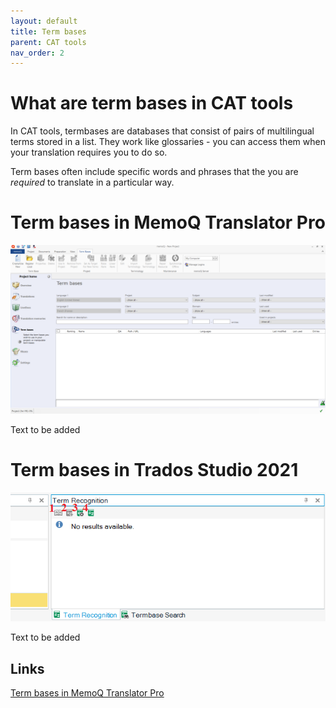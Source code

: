 ```yaml
---
layout: default
title: Term bases
parent: CAT tools
nav_order: 2
---
```


# **What are term bases in CAT tools**

In CAT tools, termbases are databases that consist of pairs of multilingual terms stored in a list. They work like glossaries - you can access them when your translation requires you to do so.

Term bases often include specific words and phrases that the you are *required* to translate in a particular way.

# **Term bases in MemoQ Translator Pro**

   ![](../../assets/images/Picture24.png)

Text to be added

# **Term bases in Trados Studio 2021**

   ![](../../assets/images/Picture25.png)

Text to be added

## **Links**

[Term bases in MemoQ Translator Pro](https://docs.memoq.com/current/en/Things/things-term-bases.html)